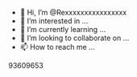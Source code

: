 - 👋 Hi, I’m @Rexxxxxxxxxxxxxxxx
- 👀 I’m interested in ...
- 🌱 I’m currently learning ...
- 💞️ I’m looking to collaborate on ...
- 📫 How to reach me ...

<!---
Rexxxxxxxxxxxxxxxx/Rexxxxxxxxxxxxxxxx is a ✨ special ✨ repository because its `README.md` (this file) appears on your GitHub profile.
You can click the Preview link to take a look at your changes.
--->
93609653
